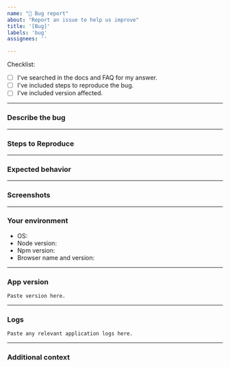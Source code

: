 ```yaml
---
name: "🐞 Bug report"
about: "Report an issue to help us improve"
title: '[Bug]'
labels: 'bug'
assignees: ''

---
```


Checklist:

* [ ] I've searched in the docs and FAQ for my answer.
* [ ] I've included steps to reproduce the bug.
* [ ] I've included version affected.

---

### **Describe the bug**

<!-- A clear and concise description of what the bug is. -->

---

### **Steps to Reproduce**

<!-- Steps to reproduce the error: -->

---

### **Expected behavior**

<!-- A clear and concise description of what you expected to happen. -->

---

### **Screenshots**

<!-- If applicable, add screenshots to help explain your problem. -->

---

### **Your environment**

<!-- use all the applicable bulleted list elements for this specific issue,
and remove all the bulleted list elements that are not relevant for this issue. -->

* OS: <!--[e.g. Ubuntu 5.4.0-26-generic x86_64 / Windows 1904 ...]-->
* Node version:
* Npm version:
* Browser name and version:

---

### **App version**

```
Paste version here.
```

---

### **Logs**

```
Paste any relevant application logs here.
```

---

### **Additional context**
<!-- Add any other context or additional information about the problem here.-->

